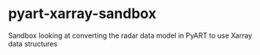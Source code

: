 # pyart-xarray-sandbox
Sandbox looking at converting the radar data model in PyART to use Xarray data structures

